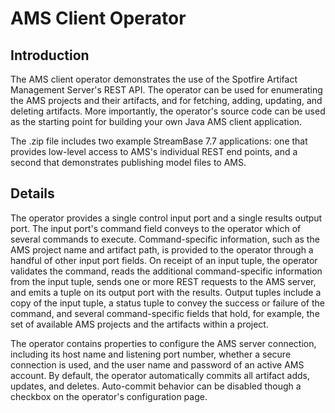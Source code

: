 # AMS Client Operator

## Introduction

The AMS client operator demonstrates the use of the Spotfire Artifact Management Server's REST API. The operator can be used for 
enumerating the AMS projects and their artifacts, and for fetching, adding, updating, and deleting artifacts. More importantly,
the operator's source code can be used as the starting point for building your own Java AMS client application.

The .zip file includes two example StreamBase 7.7 applications: one that provides low-level access to AMS's individual REST end points, 
and a second that demonstrates publishing model files to AMS. 

## Details

The operator provides a single control input port and a single results output port. The input port's command field conveys
to the operator which of several commands to execute. Command-specific information, such as the AMS project name and artifact
path, is provided to the operator through a handful of other input port fields. On receipt of an input tuple, the operator validates
the command, reads the additional command-specific information from the input tuple, sends one or more REST requests to the 
AMS server, and emits a tuple on its output port with the results. Output tuples include a copy of the input tuple, a status
tuple to convey the success or failure of the command, and several command-specific fields that hold, for example, the
set of available AMS projects and the artifacts within a project.

The operator contains properties to configure the AMS server connection, including its host name and listening port number,
whether a secure connection is used, and the user name and password of an active AMS account. By default, the operator 
automatically commits all artifact adds, updates, and deletes. Auto-commit behavior can be disabled though a checkbox on 
the operator's configuration page.
